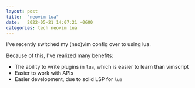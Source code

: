 ```yaml
---
layout: post
title:  "neovim lua"
date:   2022-05-21 14:07:21 -0600
categories: tech neovim lua
---
```

I've recently switched my (neo)vim config over to using lua.

Because of this, I've realized many benefits:

* The ability to write plugins in `lua`, which is easier to learn than vimscript
* Easier to work with APIs
* Easier development, due to solid LSP for `lua`

 

